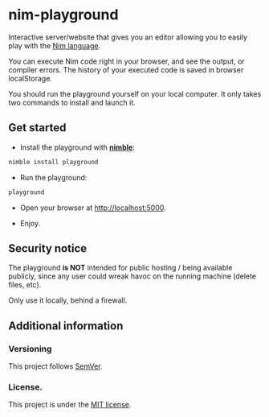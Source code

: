 # nim-playground

Interactive server/website that gives you an editor allowing you to easily play with the [Nim language](http://nim-lang.org).

You can execute Nim code right in your browser, and see the output, or compiler errors.
The history of your executed code is saved in browser localStorage.

You should run the playground yourself on your local computer.
It only takes two commands to install and launch it.

## Get started

* Install the playground with [**nimble**](https://github.com/nim-lang/nimble):

```bash
nimble install playground
```

* Run the playground:

```bash
playground
```

* Open your browser at [http://localhost:5000](http://localhost:5000).

* Enjoy.


## Security notice

The playground **is NOT** intended for public hosting / being available publicly, since any user could 
wreak havoc on the running machine (delete files, etc).

Only use it locally, behind a firewall.

## Additional information

### Versioning

This project follows [SemVer](semver.org).

### License.

This project is under the [MIT license](https://opensource.org/licenses/MIT).

